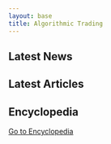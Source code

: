 ```yaml
---
layout: base
title: Algorithmic Trading
---
```


<main>
    <section id="news">
        <h2>Latest News</h2>
        <!-- News content in English -->
    </section>
    <section id="articles">
        <h2>Latest Articles</h2>
        <!-- Articles content in English -->
    </section>
    <section id="encyclopedia">
        <h2>Encyclopedia</h2>
        <a href="/en/pedia/">Go to Encyclopedia</a>
    </section>
</main>